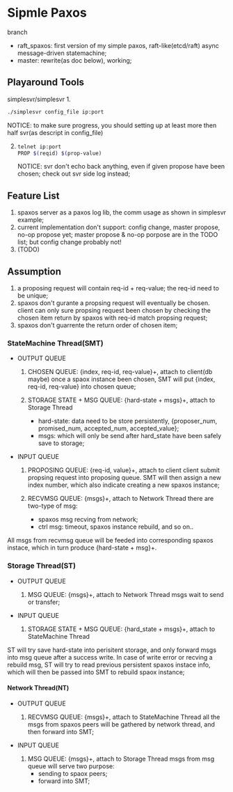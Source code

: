 # Sipmle Paxos
branch
- raft_spaxos: first version of my simple paxos, raft-like(etcd/raft) async message-driven statemachine;
- master: rewrite(as doc below), working;

## Playaround Tools
simplesvr/simplesvr
1.  
   ``` bash
   ./simplesvr config_file ip:port
   ```

   NOTICE: to make sure progress, you should setting up at least more then half svr(as descript in config_file)

2. 
   ``` bash
   telnet ip:port
   PROP $(reqid) $(prop-value)
   ```

   NOTICE: svr don't echo back anything, even if given propose have been chosen; check out svr side log instead;

## Feature List
1. spaxos server as a paxos log lib, the comm usage as shown in simplesvr example;
2. current implementation don't support: config change, master propose, no-op propose yet;
    master propose & no-op porpose are in the TODO list; but config change probably not!
3. (TODO)

## Assumption
1. a proposing request will contain req-id + req-value; the req-id need to be unique;
2. spaxos don't gurante a propsing request will eventually be chosen. client can only
   sure propsing request been chosen by checking the chosen item return by spaxos with
   req-id match propsing request;
3. spaxos don't guarrente the return order of chosen item;

### StateMachine Thread(SMT)

- OUTPUT QUEUE
  1. CHOSEN QUEUE: {index, req-id, req-value}+, attach to client(db maybe)
     once a spaox instance been chosen, SMT will put {index, req-id, req-value} into chosen queue;

  2. STORAGE STATE + MSG QUEUE: {hard-state + msgs}+, attach to Storage Thread
     - hard-state: data need to be store persistently, {proposer_num, promised_num, accepted_num, accepted_value};
     - msgs: which will only be send after hard_state have been safely save to storage;

- INPUT QUEUE
  1. PROPOSING QUEUE: {req-id, value}+, attach to client
     client submit propsing request into proposing queue. SMT will then assign a new index number, 
     which also indicate creating a new spaxos instance;

  2. RECVMSG QUEUE: {msgs}+, attach to Network Thread
     there are two-type of msg:
     - spaxos msg recving from network;
     - ctrl msg: timeout, spaxos instance rebuild, and so on..

All msgs from recvmsg queue will be feeded into corresponding spaxos instace, which in turn produce {hard-state + msg}+.


### Storage Thread(ST)

- OUTPUT QUEUE
  1. MSG QUEUE: {msgs}+, attach to Network Thread
     msgs wait to send or transfer;

- INPUT QUEUE
  1. STORAGE STATE + MSG QUEUE: {hard_state + msgs}+, attach to StateMachine Thread

ST will try save hard-state into perisitent storage, and only forward msgs into msg queue after a success write.
In case of write error or recving a rebuild msg, ST will try to read previous persistent spaxos instace info, which will then be passed into SMT to rebuild spaox instance;

#### Network Thread(NT)

- OUTPUT QUEUE
  1. RECVMSG QUEUE: {msgs}+, attach to StateMachine Thread
     all the msgs from spaxos peers will be gathered by network thread, and then forward into SMT;

- INPUT QUEUE
  1. MSG QUEUE: {msgs}+, attach to Storage Thread
     msgs from msg queue will serve two purpose:
     - sending to spaox peers;
     - forward into SMT;

